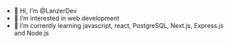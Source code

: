 - 👋 Hi, I’m @LanzerDev
- 👀 I’m interested in web development
- 🌱 I’m currently learning javascript, react, PostgreSQL, Next.js, Express.js and Node.js
